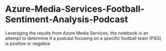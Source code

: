 # Azure-Media-Services-Football-Sentiment-Analysis-Podcast

Leveraging the results from Azure Media Services, the notebook is an attempt to determine if a podcast focusing on a specific football team (PSG) is positive or negative
